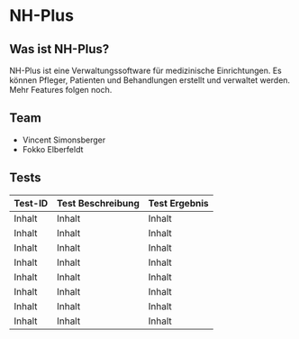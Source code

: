 # NH-Plus #

## Was ist NH-Plus? ##
NH-Plus ist eine Verwaltungssoftware für medizinische Einrichtungen. Es können Pfleger, Patienten und Behandlungen erstellt und verwaltet werden. Mehr Features folgen noch.

## Team ##
- Vincent Simonsberger
- Fokko Elberfeldt

## Tests ##

Test-ID  | Test Beschreibung  |  Test Ergebnis
-------- | ------------------ | ---------------
Inhalt   | Inhalt             | Inhalt
Inhalt   | Inhalt             | Inhalt
Inhalt   | Inhalt             | Inhalt
Inhalt   | Inhalt             | Inhalt
Inhalt   | Inhalt             | Inhalt
Inhalt   | Inhalt             | Inhalt
Inhalt   | Inhalt             | Inhalt
Inhalt   | Inhalt             | Inhalt
